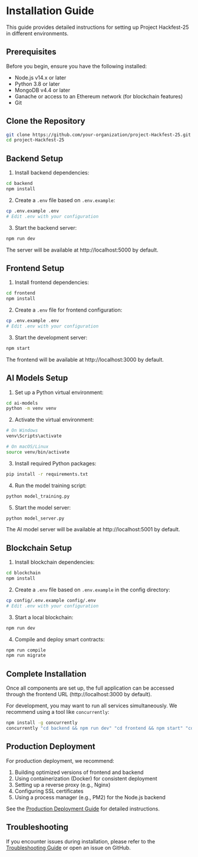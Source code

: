 # Installation Guide

This guide provides detailed instructions for setting up Project Hackfest-25 in different environments.

## Prerequisites

Before you begin, ensure you have the following installed:

- Node.js v14.x or later
- Python 3.8 or later
- MongoDB v4.4 or later
- Ganache or access to an Ethereum network (for blockchain features)
- Git

## Clone the Repository

```bash
git clone https://github.com/your-organization/project-Hackfest-25.git
cd project-Hackfest-25
```

## Backend Setup

1. Install backend dependencies:

```bash
cd backend
npm install
```

2. Create a `.env` file based on `.env.example`:

```bash
cp .env.example .env
# Edit .env with your configuration
```

3. Start the backend server:

```bash
npm run dev
```

The server will be available at http://localhost:5000 by default.

## Frontend Setup

1. Install frontend dependencies:

```bash
cd frontend
npm install
```

2. Create a `.env` file for frontend configuration:

```bash
cp .env.example .env
# Edit .env with your configuration
```

3. Start the development server:

```bash
npm start
```

The frontend will be available at http://localhost:3000 by default.

## AI Models Setup

1. Set up a Python virtual environment:

```bash
cd ai-models
python -m venv venv
```

2. Activate the virtual environment:

```bash
# On Windows
venv\Scripts\activate

# On macOS/Linux
source venv/bin/activate
```

3. Install required Python packages:

```bash
pip install -r requirements.txt
```

4. Run the model training script:

```bash
python model_training.py
```

5. Start the model server:

```bash
python model_server.py
```

The AI model server will be available at http://localhost:5001 by default.

## Blockchain Setup

1. Install blockchain dependencies:

```bash
cd blockchain
npm install
```

2. Create a `.env` file based on `.env.example` in the config directory:

```bash
cp config/.env.example config/.env
# Edit .env with your configuration
```

3. Start a local blockchain:

```bash
npm run dev
```

4. Compile and deploy smart contracts:

```bash
npm run compile
npm run migrate
```

## Complete Installation

Once all components are set up, the full application can be accessed through the frontend URL (http://localhost:3000 by default).

For development, you may want to run all services simultaneously. We recommend using a tool like `concurrently`:

```bash
npm install -g concurrently
concurrently "cd backend && npm run dev" "cd frontend && npm start" "cd ai-models && python model_server.py"
```

## Production Deployment

For production deployment, we recommend:

1. Building optimized versions of frontend and backend
2. Using containerization (Docker) for consistent deployment
3. Setting up a reverse proxy (e.g., Nginx)
4. Configuring SSL certificates
5. Using a process manager (e.g., PM2) for the Node.js backend

See the [Production Deployment Guide](./production-deployment.md) for detailed instructions.

## Troubleshooting

If you encounter issues during installation, please refer to the [Troubleshooting Guide](./troubleshooting.md) or open an issue on GitHub.

